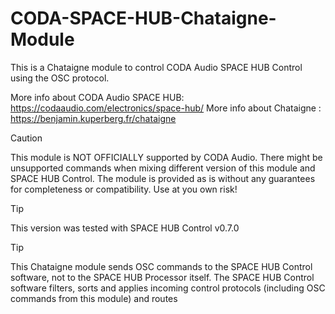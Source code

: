 # CODA-SPACE-HUB-Chataigne-Module
This is a Chataigne module to control CODA Audio SPACE HUB Control using the OSC protocol.

More info about CODA Audio SPACE HUB: https://codaaudio.com/electronics/space-hub/
More info about Chataigne : https://benjamin.kuperberg.fr/chataigne

> [!CAUTION]
> This module is NOT OFFICIALLY supported by CODA Audio.
> There might be unsupported commands when mixing different version of this module and SPACE HUB Control.
> The module is provided as is without any guarantees for completeness or compatibility.
> Use at you own risk!

> [!TIP]
> This version was tested with SPACE HUB Control v0.7.0

> [!TIP]
> This Chataigne module sends OSC commands to the SPACE HUB Control software, not to the SPACE HUB Processor itself.
> The SPACE HUB Control software filters, sorts and applies incoming control protocols (including OSC commands from this module) and routes 
